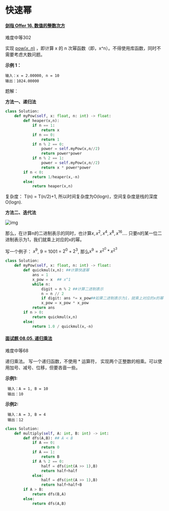 # 快速幂

#### [剑指 Offer 16. 数值的整数次方](https://leetcode.cn/problems/shu-zhi-de-zheng-shu-ci-fang-lcof/)

难度中等302

实现 [pow(*x*, *n*)](https://www.cplusplus.com/reference/valarray/pow/) ，即计算 x 的 n 次幂函数（即，x^n）。不得使用库函数，同时不需要考虑大数问题。

**示例 1：**

```
输入：x = 2.00000, n = 10
输出：1024.00000
```

题解：

**方法一、递归法**

```python
class Solution:
    def myPow(self, x: float, n: int) -> float:
        def heaper(x,n):
            if n == 1:
                return x
            if n == 0:
                return 1
            if n % 2 == 0:
                power = self.myPow(x,n//2)
                return power*power
            if n % 2 == 1:
                power = self.myPow(x,n//2)
                return x * power*power
        if n < 0:
            return 1/heaper(x,-n)
        else:
            return heaper(x,n)
```

复杂度： T(n) = T(n/2)+1, 所以时间复杂度为O(logn)，空间复杂度是栈的深度O(logn).

**方法二、迭代法**

![img](https://pic1.zhimg.com/80/v2-958ddc12dc178158117348f5e18bf7cd_1440w.png)

那么，在计算n的二进制表示的同时，也计算$x, x^2, x^4, x^8, x^{16}...$. 只要n的某一位二进制表示为1，我们就乘上对应的x的幂。

写一个例子： $x^9$, 9 = 1001 = $2^0 + 2^3$, 那么$x^9 = x^{2^0}*x^{2^3}$

```python
class Solution:
    def myPow(self, x: float, n: int) -> float:
        def quickmul(x,n): ##计算快速幂
            ans = 1
            x_pow = x  ## x^1
            while n:
                digit = n % 2 ##计算二进制表示
                n = n // 2
                if digit: ans *= x_pow##如果二进制表示为1，就乘上对应的x的幂
                x_pow = x_pow * x_pow 
            return ans
        if n > 0:
            return quickmul(x,n)
        else:
            return 1.0 / quickmul(x,-n)
```



#### [面试题 08.05. 递归乘法](https://leetcode.cn/problems/recursive-mulitply-lcci/)

难度中等68

递归乘法。 写一个递归函数，不使用 * 运算符， 实现两个正整数的相乘。可以使用加号、减号、位移，但要吝啬一些。

**示例1:**

```
 输入：A = 1, B = 10
 输出：10
```

**示例2:**

```
 输入：A = 3, B = 4
 输出：12
```

```python
class Solution:
    def multiply(self, A: int, B: int) -> int:
        def dfs(A,B): ## A < B
            if A == 0:
                return 0
            if A == 1:
                return B
            if A % 2 == 0:
                half = dfs(int(A >> 1),B)
                return half+half
            else:
                half = dfs(int(A >> 1),B)
                return half+half+B
        if A > B:
            return dfs(B,A)
        else:
            return dfs(A,B)        
```

